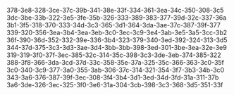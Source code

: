 378-3e8-328-3ce-37c-39b-341-38e-33f-334-361-3ea-34c-350-308-3c5
3dc-3be-33b-322-3e5-3fe-35b-326-333-389-383-377-39d-32c-337-36a
3b1-3f5-318-370-333-34d-3c3-365-3d1-364-3da-3ae-37c-387-39f-377
339-320-356-3ea-3b4-3ea-3eb-3c0-3ec-3c9-3e4-3ab-3e5-3a5-3cc-3b2
36f-390-36d-352-332-39e-336-3b4-323-379-340-3ed-392-324-313-3d5
344-37d-375-3c3-3d3-3ae-3d4-3bb-3bb-398-3ed-301-3be-3ea-32e-3e9
319-319-3f0-37f-3ec-385-32c-314-35c-398-3c3-3de-3eb-374-385-322
388-3f8-366-3da-3cd-37d-33c-358-35e-37a-325-35c-366-363-3c0-35f
3c0-340-3c9-377-3a0-355-3ab-306-37c-314-321-354-3f7-3b3-34b-3c0
343-3a6-376-387-39f-3ec-308-3f4-3b4-3d1-3ed-34d-3fd-31a-311-37b
3a6-3de-326-3ec-325-3f0-3e6-31a-304-3cb-398-3c3-368-3d5-351-33f
